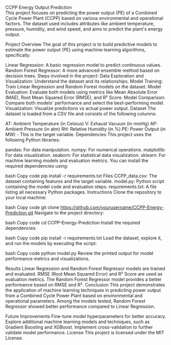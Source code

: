 CCPP Energy Output Prediction<br>
This project focuses on predicting the power output (PE) of a Combined Cycle Power Plant (CCPP) based on various environmental and operational factors. The dataset used includes attributes like ambient temperature, pressure, humidity, and wind speed, and aims to predict the plant's energy output.

Project Overview
The goal of this project is to build predictive models to estimate the power output (PE) using machine learning algorithms, specifically:

Linear Regression: A basic regression model to predict continuous values.
Random Forest Regressor: A more advanced ensemble method based on decision trees.
Steps involved in the project:
Data Exploration and Visualization: Understand the dataset and its relationships.
Model Training: Train Linear Regression and Random Forest models on the dataset.
Model Evaluation: Evaluate both models using metrics like Mean Absolute Error (MAE), Root Mean Squared Error (RMSE), and R² Score.
Model Comparison: Compare both models' performance and select the best-performing model.
Visualization: Visualize predictions vs actual power output.
Dataset
The dataset is loaded from a CSV file and consists of the following columns:

AT: Ambient Temperature (in Celsius)
V: Exhaust Vacuum (in mmHg)
AP: Ambient Pressure (in atm)
RH: Relative Humidity (in %)
PE: Power Output (in MW) - This is the target variable.
Dependencies
This project uses the following Python libraries:

pandas: For data manipulation.
numpy: For numerical operations.
matplotlib: For data visualization.
seaborn: For statistical data visualization.
sklearn: For machine learning models and evaluation metrics.
You can install the required dependencies using:

bash
Copy code
pip install -r requirements.txt
Files
CCPP_data.csv: The dataset containing features and the target variable.
model.py: Python script containing the model code and evaluation steps.
requirements.txt: A file listing all necessary Python packages.
Instructions
Clone the repository to your local machine:

bash
Copy code
git clone https://github.com/yourusername/CCPP-Energy-Prediction.git
Navigate to the project directory:

bash
Copy code
cd CCPP-Energy-Prediction
Install the required dependencies:

bash
Copy code
pip install -r requirements.txt
Load the dataset, explore it, and run the models by executing the script:

bash
Copy code
python model.py
Review the printed output for model performance metrics and visualizations.

Results
Linear Regression and Random Forest Regressor models are trained and evaluated.
RMSE (Root Mean Squared Error) and R² Score are used as evaluation metrics.
The Random Forest Regressor model provides a better performance based on RMSE and R².
Conclusion
This project demonstrates the application of machine learning techniques in predicting power output from a Combined Cycle Power Plant based on environmental and operational parameters. Among the models tested, Random Forest Regressor showed better performance compared to Linear Regression.

Future Improvements
Fine-tune model hyperparameters for better accuracy.
Explore additional machine learning models and techniques, such as Gradient Boosting and XGBoost.
Implement cross-validation to further validate model performance.
License
This project is licensed under the MIT License.

